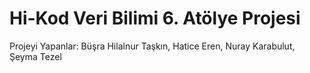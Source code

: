 # Hi-Kod Veri Bilimi 6. Atölye Projesi
Projeyi Yapanlar:
Büşra Hilalnur Taşkın, 
Hatice Eren, 
Nuray Karabulut, 
Şeyma Tezel
